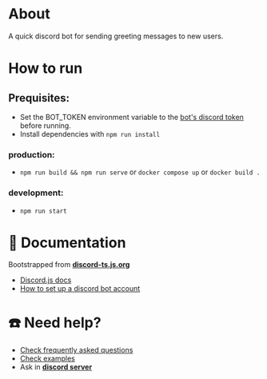 # About

A quick discord bot for sending greeting messages to new users.

# How to run

## Prequisites:

- Set the BOT_TOKEN environment variable to the [bot's discord token](https://discordjs.guide/preparations/setting-up-a-bot-application.html) before running.
- Install dependencies with `npm run install`

### production:

- `npm run build && npm run serve` or `docker compose up` or `docker build .`

### development:

- `npm run start`

# 📜 Documentation

Bootstrapped from **[discord-ts.js.org](https://discord-ts.js.org)**

- [Discord.js docs](https://discord.js.org/#/docs/discord.js/main/general/welcome)
- [How to set up a discord bot account](https://discordjs.guide/preparations/setting-up-a-bot-application.html)

# ☎️ Need help?

- [Check frequently asked questions](https://discord-ts.js.org/docs/faq)
- [Check examples](https://github.com/oceanroleplay/discord.ts/tree/main/packages/discordx/examples)
- Ask in **[discord server](https://discord-ts.js.org/discord)**
